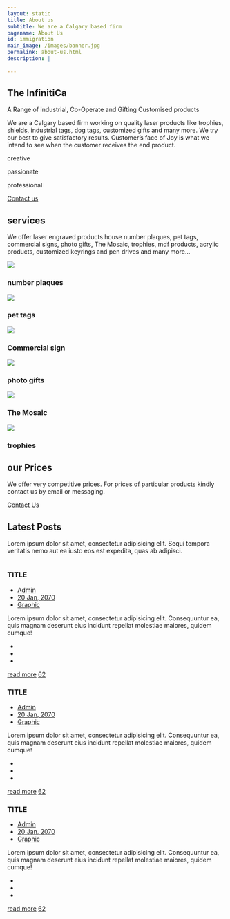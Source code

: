 ```yaml
---
layout: static
title: About us
subtitle: We are a Calgary based firm
pagename: About Us
id: immigration
main_image: /images/banner.jpg
permalink: about-us.html
description: |
 
---
```


  <div class="about-standard-row">
      <div class="container">
          <div class="row">
              <div class="col-md-6">
                  <div class="adfas">
                      <div class="about-me-text text-left">
                          <div class="section-title-2">
                              <h2 class="area-title">The InfinitiCa</h2>
                              <p>A Range of industrial, Co-Operate and Gifting Customised products </p>
                          </div>
                          <p>We are a Calgary based firm working on quality laser products like trophies, shields, industrial tags, dog tags, customized gifts and many more. We try our best to give satisfactory results. Customer’s face of Joy is what we intend to see when the customer receives the end product. </p>
                          <div class="about-block-icons">
                              <div class="single-block-option">
                                  <i class="ti-vector"></i>
                                  <p>creative</p>
                              </div>
                              <div class="single-block-option">
                                  <i class="ti-heart"></i>
                                  <p>passionate</p>
                              </div>
                              <div class="single-block-option">
                                  <i class="ti-bolt-alt"></i>
                                  <p>professional</p>
                              </div>
                          </div>
                          <a href="contact.html" class="button-boxed">Contact us <i class="ti-arrow-right"></i></a>
                      </div>
                  </div>
              </div>
              <div class="col-md-6">
                  <div class="about-me-img text-right">
                      <img src="images/avatar/1.png" alt="">
                  </div>
              </div>
          </div>
      </div>
  </div>
  <div class="wpsuptr-standard-row gray-bg service-section">
      <div class="container">
          <div class="row">
              <div class="col-xs-12">
                  <div class="section-title text-center">
                      <h2 class="area-title">services</h2>
                      <p>We offer laser engraved products house number plaques, pet tags, commercial signs, photo gifts, The Mosaic, trophies, mdf products, acrylic products, customized keyrings and pen drives and many more…</p>
                  </div>
              </div>
          </div>
          <div class="row">
                <div class="col-md-2 col-sm-6">
                    <div class="single-service">
                        <div class="service-header">
                        <div class="icon-img"><img src="../images/license-plate.png"></div>
                            <h3>number plaques</h3>
                        </div>
                    </div>
                </div>
                <div class="col-md-2 col-sm-6">
                    <div class="single-service">
                        <div class="service-header">
                        <div class="icon-img"><img src="../images/tag.png"></div>
                            <h3>pet tags</h3>
                        </div>
                    </div>
                </div>
                <div class="col-md-2 col-sm-6">
                    <div class="single-service">
                        <div class="service-header">
                        <div class="icon-img"><img src="../images/commercial-sign.png"></div>
                            <h3>Commercial sign</h3>
                        </div>
                    </div>
                </div>
                <div class="col-md-2 col-sm-6">
                    <div class="single-service">
                        <div class="service-header">
                        <div class="icon-img"><img src="../images/gift-photo.png"></div>
                            <h3>photo gifts</h3>
                        </div>
                    </div>
                </div>
                <div class="col-md-2 col-sm-6">
                    <div class="single-service">
                        <div class="service-header">
                        <div class="icon-img"><img src="../images/tiles.png"></div>
                            <h3>The Mosaic</h3>
                        </div>
                    </div>
                </div>
                <div class="col-md-2 col-sm-6">
                    <div class="single-service">
                        <div class="service-header">
                        <div class="icon-img"><img src="../images/trophy.png"></div>
                            <h3>trophies</h3>
                        </div>
                    </div>
                </div>
            </div>
      </div>
  </div>
  <div class="wpsuptr-standard-row price-table-area white-bg">
      <div class="container">
          <div class="row">
              <div class="col-xs-12">
                  <div class="section-title text-center" style="margin-bottom: 0;">
                      <h2 class="area-title">our Prices</h2>
                      <div class="text-price">
                                <p>We offer very competitive prices. For prices of particular products kindly contact us by email or messaging.</p>
                               <div><a href="/contact.html" class="button">Contact Us <i class="ti-arrow-right"></i></a></div>
                      </div>
                  </div>
              </div>
          </div>
      </div>
  </div>
<div class="wpsuptr-standard-row gray-bg warp-div">
    <div class="container">
        <div class="row">
            <div class="col-xs-12">
                <div class="section-title text-center">
                    <h2 class="area-title">Latest Posts</h2>
                    <p>Lorem ipsum dolor sit amet, consectetur adipisicing elit. Sequi tempora veritatis
                        nemo
                        aut ea iusto eos est expedita, quas ab adipisci.</p>
                </div>
            </div>
        </div>
        <div class="row">
            <div class="col-md-4 col-sm-6">
                <article class="grid-blog-post">
                    <div class="post-thumbnail">
                        <a href="#"><img src="images/portfolio/trophies/small/T10.jpg" alt=""></a>
                    </div>
                    <div class="post-content">
                        <div class="post-content-inner">
                            <h3>TITLE</h3>
                            <ul class="meta-info">
                                <li><a href="#">Admin</a></li>
                                <li><a href="#">20 Jan, 2070</a></li>
                                <li><a href="#">Graphic</a></li>
                            </ul>
                            <p>Lorem ipsum dolor sit amet, consectetur adipisicing elit. Consequuntur ea,
                                quis
                                magnam deserunt eius incidunt repellat molestiae maiores, quidem cumque!</p>
                        </div>
                        <div class="post-footer-meta clearfix">
                            <ul class="post-action-btn">
                                <li><a href="#"><i class="icon-refresh"></i></a></li>
                                <li><a href="#"><i class="icon-chat"></i></a></li>
                                <li><a href="#"><i class="icon-heart"></i></a></li>
                            </ul>
                            <div class="read-more-wrapper">
                                <a href="#" class="button">read more<i class="ti-arrow-right"></i></a>
                                <a href="#" class="like-count"><i class="ti-heart"></i><span>62</span></a>
                            </div>
                        </div>
                    </div>
                </article>
            </div>
            <div class="col-md-4 col-sm-6">
                <article class="grid-blog-post">
                    <div class="post-thumbnail">
                        <a href="#"><img src="images/portfolio/trophies/small/T5.jpg" alt=""></a>
                    </div>
                    <div class="post-content">
                        <div class="post-content-inner">
                            <h3>TITLE</h3>
                            <ul class="meta-info">
                                <li><a href="#">Admin</a></li>
                                <li><a href="#">20 Jan, 2070</a></li>
                                <li><a href="#">Graphic</a></li>
                            </ul>
                            <p>Lorem ipsum dolor sit amet, consectetur adipisicing elit. Consequuntur ea,
                                quis
                                magnam deserunt eius incidunt repellat molestiae maiores, quidem cumque!</p>
                        </div>
                        <div class="post-footer-meta clearfix">
                            <ul class="post-action-btn">
                                <li><a href="#"><i class="icon-refresh"></i></a></li>
                                <li><a href="#"><i class="icon-chat"></i></a></li>
                                <li><a href="#"><i class="icon-heart"></i></a></li>
                            </ul>
                            <div class="read-more-wrapper">
                                <a href="#" class="button">read more<i class="ti-arrow-right"></i></a>
                                <a href="#" class="like-count"><i class="ti-heart"></i><span>62</span></a>
                            </div>
                        </div>
                    </div>
                </article>
            </div>
            <div class="col-md-4 col-sm-6 -sm">
                <article class="grid-blog-post">
                    <div class="post-thumbnail">
                        <a href="#"><img src="images/portfolio/trophies/small/T12.jpg" alt=""></a>
                    </div>
                    <div class="post-content">
                        <div class="post-content-inner">
                            <h3>TITLE</h3>
                            <ul class="meta-info">
                                <li><a href="#">Admin</a></li>
                                <li><a href="#">20 Jan, 2070</a></li>
                                <li><a href="#">Graphic</a></li>
                            </ul>
                            <p>Lorem ipsum dolor sit amet, consectetur adipisicing elit. Consequuntur ea,
                                quis
                                magnam deserunt eius incidunt repellat molestiae maiores, quidem cumque!</p>
                        </div>
                        <div class="post-footer-meta clearfix">
                            <ul class="post-action-btn">
                                <li><a href="#"><i class="icon-refresh"></i></a></li>
                                <li><a href="#"><i class="icon-chat"></i></a></li>
                                <li><a href="#"><i class="icon-heart"></i></a></li>
                            </ul>
                            <div class="read-more-wrapper">
                                <a href="#" class="button">read more<i class="ti-arrow-right"></i></a>
                                <a href="#" class="like-count"><i class="ti-heart"></i><span>62</span></a>
                            </div>
                        </div>
                    </div>
                </article>
            </div>
        </div>
    </div>
</div>